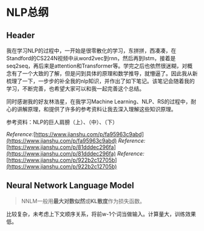 # NLP总纲

## Header

我在学习NLP的过程中，一开始是很零散化的学习，东拼拼，西凑凑，在Standford的CS224N视频中从word2vec到rnn，然后再到lstm，接着是seq2seq，再后来是attention和Transformer等。学完之后也依然很迷糊，对概念有了一个大致的了解，但是问到具体的原理和数学推导，就懵逼了。因此我从新梳理了一下，一步步的补全我的nlp知识，并作出了如下笔记。该笔记会随着我的学习，不断完善，也希望大家可以和我一起完善这个总结。

同时感谢我的好友林浩星，在我学习Machine Learning、NLP、RS的过程中，耐心的讲解原理，和提供了许多的参考资料让我去深入理解这些知识原理。

参考资料：NLP的巨人肩膀（上）、（中）、（下）

_Reference:_[https://www.jianshu.com/p/fa95963c9abd](https://www.jianshu.com/p/fa95963c9abd) _Reference:_[https://www.jianshu.com/p/81dddec296fa](https://www.jianshu.com/p/81dddec296fa) _Reference:_[https://www.jianshu.com/p/922b2c12705b](https://www.jianshu.com/p/922b2c12705b)

### 

## Neural Network Language Model

> NNLM一般用**最大对数似然**或**KL散度**作为损失函数。

比较复杂，未考虑上下文顺序关系，将前w-1个词当做输入。计算量大，训练效果低。

### 


